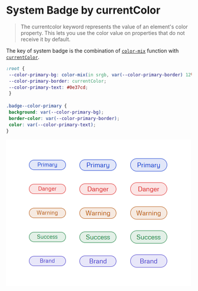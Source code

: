 # System Badge by currentColor

> The currentcolor keyword represents the value of an element's color property. This lets you use the color value on properties that do not receive it by default.

The key of system badge is the combination of [`color-mix`](https://developer.mozilla.org/en-US/docs/Web/CSS/color_value/color-mix) function with [`currentColor`](https://developer.mozilla.org/en-US/docs/Web/CSS/color_value#currentcolor_keyword).

```css
:root {
 --color-primary-bg: color-mix(in srgb, var(--color-primary-border) 12%, transparent);
 --color-primary-border: currentColor;
 --color-primary-text: #0e37cd;
 }

.badge--color-primary {
 background: var(--color-primary-bg);
 border-color: var(--color-primary-border);
 color: var(--color-primary-text);
}

```

![screenshot](./screenshot.png)